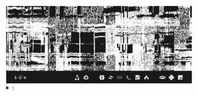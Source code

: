 <img src="./banner.png">
<details><summary> :: </summary>
<!--START_SECTION:waka-->

```
From: 09 August 2024 - To: 31 January 2025

Total Time: 965 hrs 16 mins

Python                     286 hrs 29 mins ///////------------------   27.44 %
PHP                        177 hrs 15 mins ////---------------------   16.98 %
Other                      78 hrs 50 mins  //-----------------------   07.55 %
```

<!--END_SECTION:waka-->
</details>
